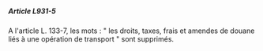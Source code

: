 ##### Article L931-5

A l'article L. 133-7, les mots : " les droits, taxes, frais et amendes de douane liés à une opération de transport " sont supprimés.

